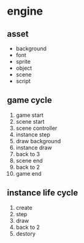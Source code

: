 
# engine

## asset

* background
* font
* sprite
* object
* scene
* script

## game cycle

1. game start
2. scene start
3. scene controller
4. instance step
5. draw background
6. instance draw
7. back to 3
8. scene end
9. back to 2
10. game end


## instance life cycle

1. create
2. step
3. draw
4. back to 2
5. destory
